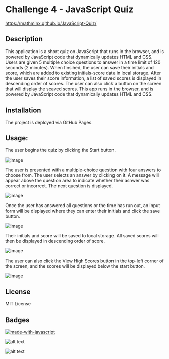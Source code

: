 # Challenge 4 - JavaScript Quiz

https://mathminx.github.io/JavaScript-Quiz/

## Description
This application is a short quiz on JavaScript that runs in the browser, and is powered by JavaScript code that dynamically updates HTML and CSS. Users are given 5 multiple choice questions to answer in a time limit of 120 seconds (2 minutes). When finsihed, the user can save their initials and score, which are added to existing initials-score data in local storage. After the user saves their score information, a list of saved scores is displayed in descending order of scores. The user can also click a button on the screen that will display the scaved scores. This app runs in the browser, and is powered by JavaScript code that dynamically updates HTML and CSS. 

## Installation
The project is deployed via GitHub Pages.

## Usage:

The user begins the quiz by clicking the Start button.

![image](https://user-images.githubusercontent.com/122234007/220697425-ed5e8079-41e1-414a-9456-94d57034e042.png)



The user is presented with a multiple-choice question with four answers to choose from. The user selects an answer by clicking on it. A message will appear above the question area to indicate whether their asnwer was correct or incorrect. The next question is displayed.

![image](https://user-images.githubusercontent.com/122234007/220697610-d1385cd9-bcd8-4f8f-b0ec-b8c064bafab5.png)



Once the user has answered all questions or the time has run out, an input form will be displayed where they can enter their initials and click the save button. 

![image](https://user-images.githubusercontent.com/122234007/220700690-b9f776e8-ef8f-40e8-98b8-86038afb7439.png)



Their initials and score will be saved to local storage. All saved scores will then be displayed in descending order of score.

![image](https://user-images.githubusercontent.com/122234007/220700837-1df4fe0a-5d1d-48ac-8adb-200c47c5148b.png)



The user can also click the View High Scores button in the top-left corner of the screen, and the scores will be displayed below the start button.

![image](https://user-images.githubusercontent.com/122234007/220704601-601cac39-9bb6-4ed3-b40d-4a491375e7b9.png)


## License

MIT License

## Badges

[![made-with-javascript](https://img.shields.io/badge/Made%20with-JavaScript-1f425f.svg)](https://www.javascript.com)

![alt text](https://img.shields.io/badge/HTML-239120?style=for-the-badge&logo=html5&logoColor=white)

![alt text]( https://img.shields.io/badge/CSS-239120?&style=for-the-badge&logo=css3&logoColor=white)


